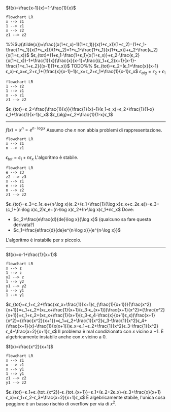 $f(x)=\frac{x-1}{x}=1-\frac{1}{x}$

```mermaid
flowchart LR
x --> z1
1 --> z1
x --> z2
z1 --> z2
```

%%$ψ(\tilde{x})=\frac{(x(1+ϵ_x)-1)(1+ϵ_1)}{x(1+ϵ_x)}(1+ϵ_2)=(1+ϵ_1-\frac{1+ϵ_1}{x(1+ϵ_x)})(1+ϵ_2)=1+ϵ_1-\frac{1+ϵ_1}{x(1+ϵ_x)}+ϵ_2-\frac{ϵ_2}{x(1+ϵ_x)}$
$ϵ_{tot}=(1+ϵ_1-\frac{1+ϵ_1}{x(1+ϵ_x)}+ϵ_2-\frac{ϵ_2}{x(1+ϵ_x)}-1+\frac{1}{x})\frac{x}{x-1}=\frac{(ϵ_1+ϵ_2)x+1}{x-1}-\frac{1+ϵ_1+ϵ_2}{(x-1)(1+ϵ_x)}$
TODO%%
$ϵ_{tot}=ϵ_2+(ϵ_1+\frac{x}{x-1}ϵ_x)-ϵ_x=ϵ_2+ϵ_1+(\frac{x}{x-1}-1)ϵ_x=ϵ_2+ϵ_1+\frac{1}{x-1}ϵ_x$
$ϵ_{alg}=ϵ_2+ϵ_1$


```mermaid
flowchart LR
1 --> z2
1 --> z1
x --> z1
z1 --> z2
```
$ϵ_{tot}=ϵ_2+\frac{\frac{1}{x}}{\frac{1}{x}-1}(ϵ_1-ϵ_x)=ϵ_2+\frac{1}{1-x}ϵ_1+\frac{1}{x-1}ϵ_x$
$ϵ_{alg}=ϵ_2+\frac{1}{1-x}ϵ_1$

---
$f(x)=x^n=e^{n·\log x}$
Assumo che $n$ non abbia problemi di rappresentazione.
```mermaid
flowchart LR
x --> z1
n --> z1
```
$ϵ_{tot}=ϵ_1+nϵ_x$
L'algoritmo è stabile.

```mermaid
flowchart LR
e --> z3
z2 --> z3
x --> z1
e --> z1
n --> z2
z1 --> z2
```
$ϵ_{tot}=ϵ_3+c_1ϵ_e+(n·\log x)(ϵ_2+(ϵ_1+\frac{1}{\log x}ϵ_x+c_2ϵ_e))=ϵ_3+(c_1+(n·\log x)c_2)ϵ_e+(n·\log x)ϵ_2+(n·\log x)ϵ_1+nϵ_x$
Dove:
- $c_2=\frac{e\frac{d}{de}\log x}{\log x}$ (qualcuno sa fare questa derivata?)
- $c_1=\frac{e\frac{d}{de}e^{n·\log x}}{e^{n·\log x}}$

L'algoritmo è instabile per $x$ piccolo.

---

$f(x)=x-1+\frac{1}{x+1}$
```mermaid
flowchart LR
x --> z
1 --> z
y2 --> z
1 --> y2
y1 --> y2
x --> y1
1 --> y1
```
$ϵ_{tot}=ϵ_1+ϵ_2+\frac{xϵ_x+\frac{1}{x+1}ϵ_{\frac{1}{x+1}}}{\frac{x^2}{x+1}}=ϵ_1+ϵ_2+(xϵ_x+\frac{1}{x+1}(ϵ_3-ϵ_{x+1}))\frac{x+1}{x^2}={\frac{x^2}{x+1}}=ϵ_1+ϵ_2+(xϵ_x+\frac{1}{x+1}(ϵ_3-ϵ_4-\frac{x}{x+1}ϵ_x))\frac{x+1}{x^2}={\frac{x^2}{x+1}}=ϵ_1+ϵ_2+\frac{1}{x^2}ϵ_3-\frac{1}{x^2}ϵ_4+(\frac{x+1}{x}-\frac{1}{x(x+1)})ϵ_x=ϵ_1+ϵ_2+\frac{1}{x^2}ϵ_3-\frac{1}{x^2}ϵ_4+\frac{x+2}{x+1}ϵ_x$
Il problema è mal condizionato con $x$ vicino a $-1$.
È algebricamente instabile anche con $x$ vicino a $0$.

$f(x)=\frac{x^2}{x+1}$

```mermaid
flowchart LR
x --> z1
x --> z1
x --> y1
1 --> y1
z1 --> z2
y1 --> z2
```
$ϵ_{tot}=ϵ_1+ϵ_{tot_{x^2}}-ϵ_{tot_{x+1}}=ϵ_1+(ϵ_2+2ϵ_x)-(ϵ_3+\frac{x}{x+1}ϵ_x)=ϵ_1+ϵ_2-ϵ_3+\frac{x+2}{x+1}ϵ_x$
È algebricamente stabile, l'unica cosa peggiore è un basso rischio di overflow per via di $x^2$.